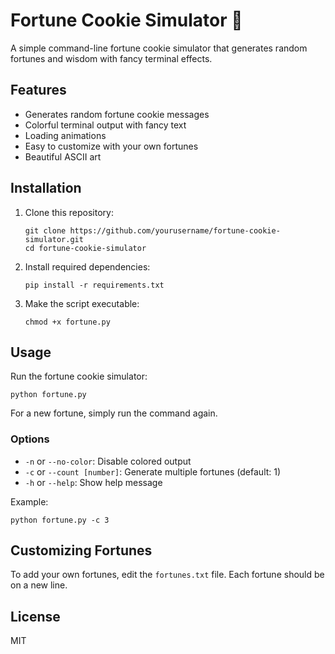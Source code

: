 # Fortune Cookie Simulator 🥠

A simple command-line fortune cookie simulator that generates random fortunes and wisdom with fancy terminal effects.

## Features

- Generates random fortune cookie messages
- Colorful terminal output with fancy text
- Loading animations
- Easy to customize with your own fortunes
- Beautiful ASCII art

## Installation

1. Clone this repository:
   ```
   git clone https://github.com/yourusername/fortune-cookie-simulator.git
   cd fortune-cookie-simulator
   ```

2. Install required dependencies:
   ```
   pip install -r requirements.txt
   ```

3. Make the script executable:
   ```
   chmod +x fortune.py
   ```

## Usage

Run the fortune cookie simulator:

```
python fortune.py
```

For a new fortune, simply run the command again.

### Options

- `-n` or `--no-color`: Disable colored output
- `-c` or `--count [number]`: Generate multiple fortunes (default: 1)
- `-h` or `--help`: Show help message

Example:
```
python fortune.py -c 3
```

## Customizing Fortunes

To add your own fortunes, edit the `fortunes.txt` file. Each fortune should be on a new line.

## License

MIT